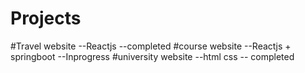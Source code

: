 # Projects

#Travel website  --Reactjs --completed
#course website  --Reactjs + springboot  --Inprogress 
#university website --html css -- completed
